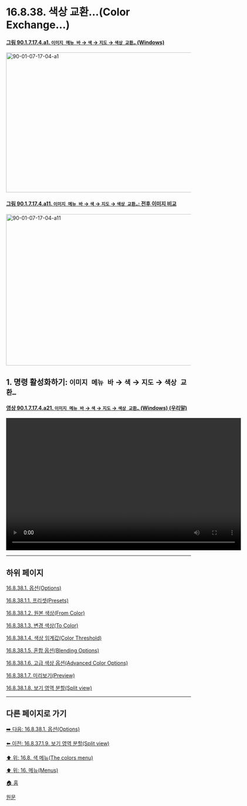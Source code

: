 # 16.8.38. 색상 교환…(Color Exchange…)

<a id="90-01-07-17-04-a1"></a>

#### [그림 90.1.7.17.4.a1. `이미지 메뉴 바` → `색` → `지도` → `색상 교환…` (Windows)](./90-01-07-17-04-color_exchange.md#90-01-07-17-04-a1)
<img width="511" height="381" alt="90-01-07-17-04-a1" src="https://github.com/user-attachments/assets/f6a9830a-0aa3-4938-9934-e2458f358e64" />

<a id="90-01-07-17-04-a11"></a>

#### [그림 90.1.7.17.4.a11. `이미지 메뉴 바` → `색` → `지도` → `색상 교환…`: 전후 이미지 비교](./90-01-07-17-04-color_exchange.md#90-01-07-17-04-a11)
<img width="624" height="412" alt="90-01-07-17-04-a11" src="https://github.com/user-attachments/assets/c108115c-56a9-469e-a503-e7381e03d646" />

<a id="16-08-38-s1"></a>

## 1. 명령 활성화하기: `이미지 메뉴 바` → `색` → `지도` → `색상 교환…`

<a id="90-01-07-17-04-a21"></a>

#### [영상 90.1.7.17.4.a21. `이미지 메뉴 바` → `색` → `지도` → `색상 교환…` (Windows) (우리말)](./90-01-07-17-04-color_exchange.md#90-01-07-17-04-a21)
<video controls="controls" width="640" height="360" src="https://github.com/user-attachments/assets/1fc0e4c9-ec99-4b2d-8961-c72d63ede672"></video>

***

## 하위 페이지

[16.8.38.1. 옵션(Options)](./16-08-38-01-00-options.md)

[16.8.38.1.1. 프리셋(Presets)](./16-08-38-01-01-presets.md)

[16.8.38.1.2. 원본 색상(From Color)](./16-08-38-01-02-from_color.md)

[16.8.38.1.3. 변경 색상(To Color)](./16-08-38-01-03-to_color.md)

[16.8.38.1.4. 색상 임계값(Color Threshold)](./16-08-38-01-04-color_threshold.md)

[16.8.38.1.5. 혼합 옵션(Blending Options)](./16-08-38-01-05-blending_options.md)

[16.8.38.1.6. 고급 색상 옵션(Advanced Color Options)](./16-08-38-01-06-advanced_color_options.md)

[16.8.38.1.7. 미리보기(Preview)](./16-08-38-01-07-preview.md)

[16.8.38.1.8. 보기 영역 분할(Split view)](./16-08-38-01-08-split_view.md)

***

## 다른 페이지로 가기

[➡️ 다음: 16.8.38.1. 옵션(Options)](./16-08-38-01-00-options.md)

[⬅️ 이전: 16.8.37.1.9. 보기 영역 분할(Split view)](./16-08-37-01-09-split_view.md)

[⬆️ 위: 16.8. 색 메뉴(The colors menu)](./16-08-00-the-colors-menu.md)

[⬆️ 위: 16. 메뉴(Menus)](./16-00-menus.md)

[🏠 홈](./00-home.md)

[원문](https://docs.gimp.org/2.10/ko/gimp-filter-color-exchange.html)